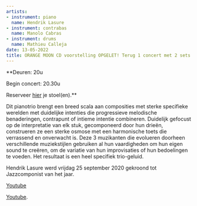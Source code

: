 ```yaml
---
artists:
- instrument: piano
  name: Hendrik Lasure
- instrument: contrabas
  name: Manolo Cabras
- instrument: drums
  name: Mathieu Calleja
date: 13-05-2022
title: ORANGE MOON CD voorstelling OPGELET! Terug 1 concert met 2 sets
---
```

**Deuren: 20u 

 Begin concert: 20.30u 

 Reserveer [hier](https://apps.ticketmatic.com/widgets/mechelen/flow/partnerjazzzolder?event=141764132633&l=nl#!/addtickets) je stoel(en).** 

Dit pianotrio brengt een breed scala aan composities met sterke specifieke werelden met duidelijke 
intenties die progressieve melodische benaderingen, contrapunt of intieme intentie combineren. Duidelijk 
gefocust op de interpretatie van elk stuk, gecomponeerd door hun drieën, construeren ze een sterke 
osmose met een harmonische toets die verrassend en onverwacht is. Deze 3 muzikanten die evolueren 
doorheen verschillende muziekstijlen gebruiken al hun vaardigheden om hun eigen sound te creëren, 
om de variatie van hun improvisaties of hun bedoelingen te voeden. Het resultaat is een heel 
specifiek trio-geluid. 

Hendrik Lasure werd vrijdag 25 september 2020 gekroond tot Jazzcomponist van het jaar.

[Youtube](https://www.youtube.com/watch?v=00SQUBIftyY) 

[Youtube](https://www.youtube.com/watch?v=ifHHIgPWN5A&fbclid=IwAR276muXwMLBxJciTiJbDMhxaMEHXqnWkTT-3ysglWr4y3M3zo3mhh_VUWY).